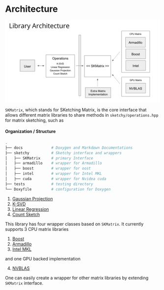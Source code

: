 # Architecture
![Architecture](./architecture.png)

`SKMatrix`, which stands for SKetching Matrix, is the core interface that allows different matrix libraries to share methods in `sketchy/operations.hpp` for matrix sketching, such as

#### Organization / Structure
```bash
.
├── docs             # Doxygen and Markdown Documentations
├── sketchy          # Sketchy interface and wrappers
│   ├── SKMatrix     # primary Interface
│   ├── armadillo    # wrapper for Armadillo
│   ├── boost        # wrapper for oost
│   ├── intel        # wrapper for Intel MKL 
│   ├── cuda         # wrapper for Nvidea cuda
├── tests            # testing directory
└── Doxyfile         # configuration for Doxygen
```

1. [Gaussian Projection](https://en.wikipedia.org/wiki/Random_projection)
2. [K-SVD](http://www.cs.technion.ac.il/~elad/publications/journals/2004/32_KSVD_IEEE_TSP.pdf)
3. [Linear Regression](http://researcher.watson.ibm.com/researcher/files/us-dpwoodru/journal.pdf)
4. [Count Sketch](https://www.cs.rutgers.edu/~farach/pubs/FrequentStream.pdf)

This library has four wrapper classes based on `SKMatrix`. It currently supports 3 CPU matrix libraries

1. [Boost](http://www.boost.org/doc/libs/1_60_0/libs/numeric/ublas/doc/)
2. [Armadillo](http://arma.sourceforge.net/docs.html)
3. [Intel MKL](https://software.intel.com/en-us/intel-mkl)

and one GPU backed implementation

4. [NVBLAS](http://docs.nvidia.com/cuda/nvblas/)

One can easily create a wrapper for other matrix libraries by extending `SKMatrix` interface.